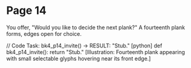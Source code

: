# Page 14

You offer, "Would you like to decide the next plank?"
A fourteenth plank forms, edges open for choice.

// Code Task: bk4_p14_invite() → RESULT: "Stub."
[python]
def bk4_p14_invite():
    return "Stub."
[Illustration: Fourteenth plank appearing with small selectable glyphs hovering near its front edge.]
